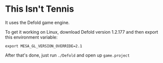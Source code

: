 # This Isn't Tennis

It uses the Defold game engine.

To get it working on Linux, download Defold version 1.2.177 and then export this environment variable:

```
export MESA_GL_VERSION_OVERRIDE=2.1
```

After that's done, just run `./Defold` and open up `game.project`
